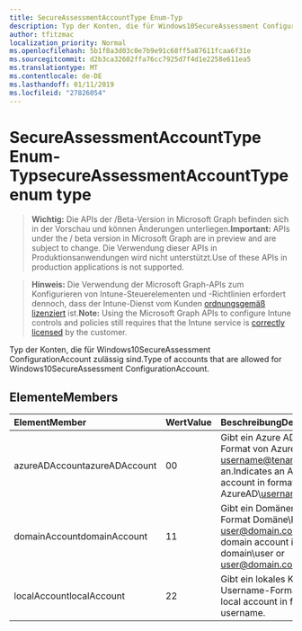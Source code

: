 ```yaml
---
title: SecureAssessmentAccountType Enum-Typ
description: Typ der Konten, die für Windows10SecureAssessment ConfigurationAccount zulässig sind.
author: tfitzmac
localization_priority: Normal
ms.openlocfilehash: 5b1f8a3d03c0e7b9e91c68ff5a87611fcaa6f31e
ms.sourcegitcommit: d2b3ca32602ffa76cc7925d7f4d1e2258e611ea5
ms.translationtype: MT
ms.contentlocale: de-DE
ms.lasthandoff: 01/11/2019
ms.locfileid: "27826054"
---
```

# <a name="secureassessmentaccounttype-enum-type"></a><span data-ttu-id="61b97-103">SecureAssessmentAccountType Enum-Typ</span><span class="sxs-lookup"><span data-stu-id="61b97-103">secureAssessmentAccountType enum type</span></span>

> <span data-ttu-id="61b97-104">**Wichtig:** Die APIs der /Beta-Version in Microsoft Graph befinden sich in der Vorschau und können Änderungen unterliegen.</span><span class="sxs-lookup"><span data-stu-id="61b97-104">**Important:** APIs under the / beta version in Microsoft Graph are in preview and are subject to change.</span></span> <span data-ttu-id="61b97-105">Die Verwendung dieser APIs in Produktionsanwendungen wird nicht unterstützt.</span><span class="sxs-lookup"><span data-stu-id="61b97-105">Use of these APIs in production applications is not supported.</span></span>

> <span data-ttu-id="61b97-106">**Hinweis:** Die Verwendung der Microsoft Graph-APIs zum Konfigurieren von Intune-Steuerelementen und -Richtlinien erfordert dennoch, dass der Intune-Dienst vom Kunden [ordnungsgemäß lizenziert](https://go.microsoft.com/fwlink/?linkid=839381) ist.</span><span class="sxs-lookup"><span data-stu-id="61b97-106">**Note:** Using the Microsoft Graph APIs to configure Intune controls and policies still requires that the Intune service is [correctly licensed](https://go.microsoft.com/fwlink/?linkid=839381) by the customer.</span></span>

<span data-ttu-id="61b97-107">Typ der Konten, die für Windows10SecureAssessment ConfigurationAccount zulässig sind.</span><span class="sxs-lookup"><span data-stu-id="61b97-107">Type of accounts that are allowed for Windows10SecureAssessment ConfigurationAccount.</span></span>
## <a name="members"></a><span data-ttu-id="61b97-108">Elemente</span><span class="sxs-lookup"><span data-stu-id="61b97-108">Members</span></span>
|<span data-ttu-id="61b97-109">Element</span><span class="sxs-lookup"><span data-stu-id="61b97-109">Member</span></span>|<span data-ttu-id="61b97-110">Wert</span><span class="sxs-lookup"><span data-stu-id="61b97-110">Value</span></span>|<span data-ttu-id="61b97-111">Beschreibung</span><span class="sxs-lookup"><span data-stu-id="61b97-111">Description</span></span>|
|:---|:---|:---|
|<span data-ttu-id="61b97-112">azureADAccount</span><span class="sxs-lookup"><span data-stu-id="61b97-112">azureADAccount</span></span>|<span data-ttu-id="61b97-113">0</span><span class="sxs-lookup"><span data-stu-id="61b97-113">0</span></span>|<span data-ttu-id="61b97-114">Gibt ein Azure AD-Konto im Format von AzureAD\ username@tenant.com an.</span><span class="sxs-lookup"><span data-stu-id="61b97-114">Indicates an Azure AD account in format of AzureAD\username@tenant.com.</span></span>|
|<span data-ttu-id="61b97-115">domainAccount</span><span class="sxs-lookup"><span data-stu-id="61b97-115">domainAccount</span></span>|<span data-ttu-id="61b97-116">1</span><span class="sxs-lookup"><span data-stu-id="61b97-116">1</span></span>|<span data-ttu-id="61b97-117">Gibt ein Domänenkonto, das im Format Domäne\Benutzer oder user@domain.com an.</span><span class="sxs-lookup"><span data-stu-id="61b97-117">Indicates a domain account in format of domain\user or user@domain.com.</span></span>|
|<span data-ttu-id="61b97-118">localAccount</span><span class="sxs-lookup"><span data-stu-id="61b97-118">localAccount</span></span>|<span data-ttu-id="61b97-119">2</span><span class="sxs-lookup"><span data-stu-id="61b97-119">2</span></span>|<span data-ttu-id="61b97-120">Gibt ein lokales Konto im Username-Format an.</span><span class="sxs-lookup"><span data-stu-id="61b97-120">Indicates a local account in format of username.</span></span>|






